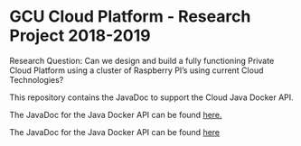 
# GCU Cloud Platform - Research Project 2018-2019

Research Question: Can we design and build a fully functioning Private Cloud Platform using a cluster of Raspberry PI’s using current Cloud Technologies?

This repository contains the JavaDoc to support the Cloud Java Docker API.

The JavaDoc for the Java Docker API can be found <a href="https://htmlpreview.github.com/?https://github.com/markreha/cloudrdp/java-api/docs/javadoc/index.html">here.</a>

The JavaDoc for the Java Docker API can be found [here](https://htmlpreview.github.com/?https://github.com/markreha/cloudrdp/blob/master/java-api/docs/javadoc/index.html)

